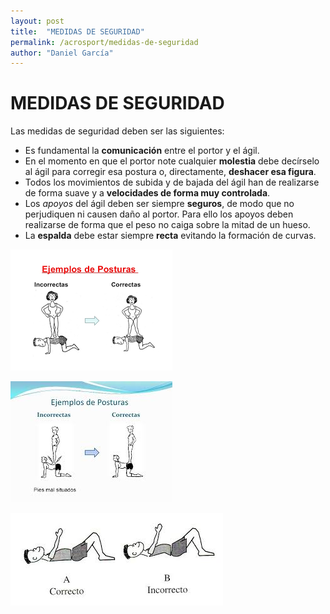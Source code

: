 ```yaml
---
layout: post
title:  "MEDIDAS DE SEGURIDAD"
permalink: /acrosport/medidas-de-seguridad
author: "Daniel García"
---
```


# MEDIDAS DE SEGURIDAD

<!--iframe width="560" height="315" src="https://www.youtube.com/embed/abZ54SCPRLk" frameborder="0" allow="accelerometer; autoplay; encrypted-media; gyroscope; picture-in-picture" allowfullscreen></iframe-->

Las medidas de seguridad deben ser las siguientes:
* Es fundamental la **comunicación** entre el portor y el ágil.
* En el momento en que el portor note cualquier **molestia** debe decírselo al ágil para corregir esa postura o, directamente, **deshacer esa figura**.
* Todos los movimientos de subida y de bajada del ágil han de realizarse de forma suave y a **velocidades de forma muy controlada**.
* Los *apoyos* del ágil deben ser siempre **seguros**, de modo que no perjudiquen ni causen daño al portor. Para ello los apoyos deben realizarse de forma que el peso no caiga sobre la mitad de un hueso.
* La **espalda** debe estar siempre **recta** evitando la formación de curvas.

![ESPALDA1](https://github.com/danieledufis/danieledufis.github.io/blob/master/images_text/acrosport_medidasdeseguridad1.png "ESPALDA 1")

![ESPALDA2](https://github.com/danieledufis/danieledufis.github.io/blob/master/images_text/acrosport_medidasdeseguridad2.jpg)

![ESPALDA3](https://github.com/danieledufis/danieledufis.github.io/blob/master/images_text/acrosport_medidasdeseguridad3.jpg)

<!--iframe width="560" height="315" src="https://www.youtube.com/embed/5Dd3MpyUvOA" frameborder="0" allow="accelerometer; autoplay; encrypted-media; gyroscope; picture-in-picture" allowfullscreen></iframe-->
